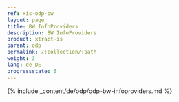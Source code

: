 ```yaml
---
ref: xis-odp-bw
layout: page
title: BW InfoProviders
description: BW InfoProviders
product: xtract-is
parent: odp
permalink: /:collection/:path
weight: 3
lang: de_DE
progressstate: 5
---
```

{% include _content/de/odp/odp-bw-infoproviders.md %} 